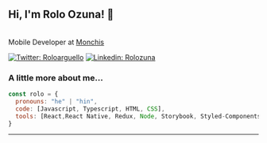 
<h2> Hi, I'm Rolo Ozuna! 👋</h2> 

 </br>Mobile Developer  at <a href="https://www.monchis.com.py/">Monchis</a> 
</em></p>

[![Twitter: Roloarguello](https://img.shields.io/twitter/follow/Roloarguello?style=social)](https://twitter.com/Roloarguello)
[![Linkedin: Rolozuna](https://img.shields.io/badge/-rolozuna-blue?style=flat-square&logo=Linkedin&logoColor=white&link=https://www.linkedin.com/in/rolozuna/)](https://www.linkedin.com/in/rolozuna/)



###  A little more about me...  

```javascript
const rolo = {
  pronouns: "he" | "hin",
  code: [Javascript, Typescript, HTML, CSS],
  tools: [React,React Native, Redux, Node, Storybook, Styled-Components, Jest],
}
```
---




